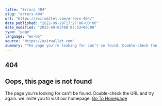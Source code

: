 ```yaml
---
title: "Errors 404"
slug: "errors-404"
url: "https://axirwallet.com/errors-404/"
date_published: "2022-09-29T17:27:06+00:00"
date_modified: "2023-09-05T08:07:53+00:00"
type: "page"
language: "en-US"
source: "https://axirwallet.com"
summary: "The page you’re looking for can’t be found. Double-check the URL and try again. we invite you to visit our homepage."
---
```


404
---

Oops, this page is not found
----------------------------

The page you're looking for can't be found. Double-check the URL and try again. we invite you to visit our homepage. [Go To Homepage ](https://axirwallet.com/)